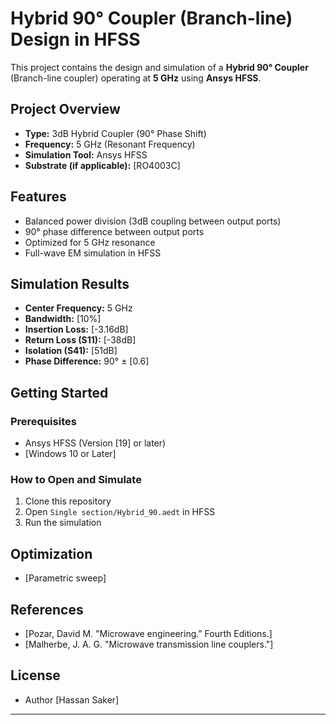 # Hybrid 90° Coupler (Branch-line) Design in HFSS

This project contains the design and simulation of a **Hybrid 90° Coupler** (Branch-line coupler) operating at **5 GHz** using **Ansys HFSS**.

## Project Overview
- **Type:** 3dB Hybrid Coupler (90° Phase Shift)
- **Frequency:** 5 GHz (Resonant Frequency)
- **Simulation Tool:** Ansys HFSS
- **Substrate (if applicable):** [RO4003C]

## Features
- Balanced power division (3dB coupling between output ports)
- 90° phase difference between output ports
- Optimized for 5 GHz resonance
- Full-wave EM simulation in HFSS

## Simulation Results
- **Center Frequency:** 5 GHz
- **Bandwidth:** [10%]
- **Insertion Loss:** [-3.16dB]
- **Return Loss (S11):** [-38dB]
- **Isolation (S41):** [51dB]
- **Phase Difference:** 90° ± [0.6]

## Getting Started
### Prerequisites
- Ansys HFSS (Version [19] or later)
- [Windows 10 or Later]

### How to Open and Simulate
1. Clone this repository
2. Open `Single section/Hybrid_90.aedt` in HFSS
3. Run the simulation

## Optimization
- [Parametric sweep]

## References
- [Pozar, David M. "Microwave engineering." Fourth Editions.]
- [Malherbe, J. A. G. "Microwave transmission line couplers."]

## License
- Author [Hassan Saker]

---
